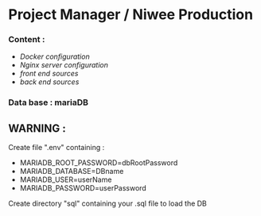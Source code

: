 # Project Manager / Niwee Production

### Content :
- *Docker configuration*
- *Nginx server configuration*
- *front end sources*
- *back end sources*

### Data base : mariaDB

## WARNING :

Create file ".env" containing :
- MARIADB_ROOT_PASSWORD=dbRootPassword
- MARIADB_DATABASE=DBname
- MARIADB_USER=userName
- MARIADB_PASSWORD=userPassword

Create directory "sql" containing your .sql file to load the DB
